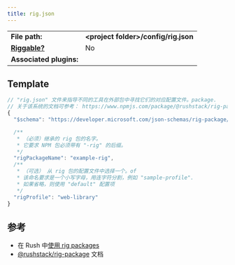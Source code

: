 ```yaml
---
title: rig.json
---
```


|                                           |                                            |
| ----------------------------------------- | ------------------------------------------ |
| **File path:**                            | **&lt;project folder&gt;/config/rig.json** |
| [**Riggable?**](../intro/rig_packages.md) | No                                         |
| **Associated plugins:**                   |                                            |

## Template

```js
// "rig.json" 文件来指导不同的工具在外部包中寻找它们的对应配置文件。package.
// 关于该系统的文档可参考： https://www.npmjs.com/package/@rushstack/rig-package
{
  "$schema": "https://developer.microsoft.com/json-schemas/rig-package/rig.schema.json",

  /**
   * （必须）继承的 rig 包的名字。
   * 它要求 NPM 包必须带有 "-rig" 的后缀。
   */
  "rigPackageName": "example-rig",
  /**
   * （可选） 从 rig 包的配置文件中选择一个。of
   * 该命名要求是一个小写字母，用连字符分割，例如 "sample-profile".
   * 如果省略，则使用 "default" 配置项
   */
  "rigProfile": "web-library"
}
```

## 参考

- 在 Rush 中[使用 rig packages](../intro/rig_packages.md)
- [@rushstack/rig-package](https://www.npmjs.com/package/@rushstack/rig-package) 文档
